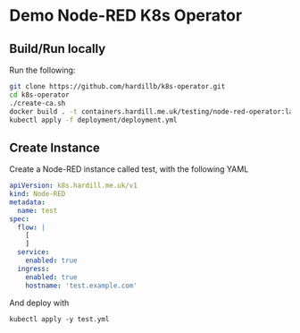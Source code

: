 # Demo Node-RED K8s Operator

## Build/Run locally

Run the following:

```bash
git clone https://github.com/hardillb/k8s-operator.git
cd k8s-operator
./create-ca.sh
docker build . -t containers.hardill.me.uk/testing/node-red-operator:latest
kubectl apply -f deployment/deployment.yml
```

## Create Instance

Create a Node-RED instance called test, with the following YAML

```yaml
apiVersion: k8s.hardill.me.uk/v1
kind: Node-RED
metadata:
  name: test
spec:
  flow: |
    [
    ]
  service:
    enabled: true
  ingress:
    enabled: true
    hostname: 'test.example.com'
```

And deploy with

```
kubectl apply -y test.yml
```